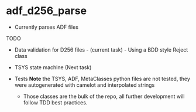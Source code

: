 # adf_d256_parse
* Currently parses ADF files

TODO
* Data validation for D256 files - (current task) - Using a BDD style Reject class
* TSYS state machine (Next task)

* Tests
    **Note** the TSYS, ADF, MetaClasses python files are not tested, they were 
    autogenerated with camelot and interpolated strings
    - Those classes are the bulk of the repo, all further development will follow TDD best practices.
